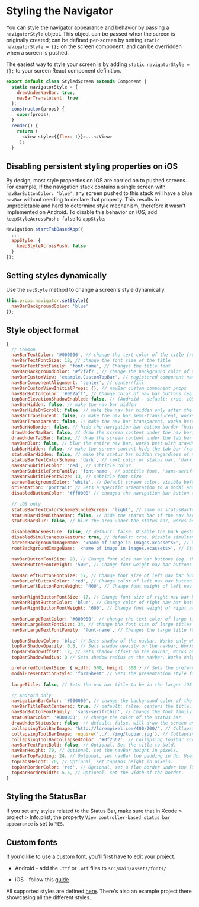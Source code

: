 # Styling the Navigator

You can style the navigator appearance and behavior by passing a `navigatorStyle` object. This object can be passed when the screen is originally created; can be defined per-screen by setting `static navigatorStyle = {};` on the screen component; and can be overridden when a screen is pushed.

The easiest way to style your screen is by adding `static navigatorStyle = {};` to your screen React component definition.

```js
export default class StyledScreen extends Component {
  static navigatorStyle = {
    drawUnderNavBar: true,
    navBarTranslucent: true
  };
  constructor(props) {
    super(props);
  }
  render() {
    return (
      <View style={{flex: 1}}>...</View>
     );
  }
```

## Disabling persistent styling properties on iOS
By design, most style properties on iOS are carried on to pushed screens. For example, If the navigation stack contains a single screen with `navBarButtonColor: 'blue'`; any screen pushed to this stack will have a blue `navBar` without needing to declare that property. This results in unpredictable and hard to determine style mechanism, therefore it wasn't implemented on Android.
To disable this behavior on iOS, add `keepStyleAcrossPush: false` to `appStyle`:

```js
Navigation.startTabBasedApp({
  ...
  appStyle: {
    keepStyleAcrossPush: false
  }
});
```

## Setting styles dynamically
Use the `setStyle` method to change a screen's style dynamically.

```js
this.props.navigator.setStyle({
  navBarBackgroundColor: 'blue'
});
```

## Style object format

```js
{
  // Common
  navBarTextColor: '#000000', // change the text color of the title (remembered across pushes)
  navBarTextFontSize: 18, // change the font size of the title
  navBarTextFontFamily: 'font-name', // Changes the title font
  navBarBackgroundColor: '#f7f7f7', // change the background color of the nav bar (remembered across pushes)
  navBarCustomView: 'example.CustomTopBar', // registered component name
  navBarComponentAlignment: 'center', // center/fill
  navBarCustomViewInitialProps: {}, // navBar custom component props
  navBarButtonColor: '#007aff', // Change color of nav bar buttons (eg. the back button) (remembered across pushes)
  topBarElevationShadowEnabled: false, // (Android - default: true, iOS - default: false). Disables TopBar elevation shadow on Lolipop and above
  navBarHidden: false, // make the nav bar hidden
  navBarHideOnScroll: false, // make the nav bar hidden only after the user starts to scroll
  navBarTranslucent: false, // make the nav bar semi-translucent, works best with drawUnderNavBar:true
  navBarTransparent: false, // make the nav bar transparent, works best with drawUnderNavBar:true,
  navBarNoBorder: false, // hide the navigation bar bottom border (hair line). Default false
  drawUnderNavBar: false, // draw the screen content under the nav bar, works best with navBarTranslucent:true
  drawUnderTabBar: false, // draw the screen content under the tab bar (the tab bar is always translucent)
  navBarBlur: false, // blur the entire nav bar, works best with drawUnderNavBar:true
  tabBarHidden: false, // make the screen content hide the tab bar (remembered across pushes)
  statusBarHidden: false, // make the status bar hidden regardless of nav bar state
  statusBarTextColorScheme: 'dark', // text color of status bar, 'dark' / 'light' (remembered across pushes)
  navBarSubtitleColor: 'red', // subtitle color
  navBarSubtitleFontFamily: 'font-name', // subtitle font, 'sans-serif-thin' for example
  navBarSubtitleFontSize: 13, // subtitle font size
  screenBackgroundColor: 'white', // Default screen color, visible before the actual react view is rendered
  orientation: 'portrait' // Sets a specific orientation to a modal and all screens pushed to it. Default: 'auto'. Supported values: 'auto', 'landscape', 'portrait'
  disabledButtonColor: '#ff0000' // chnaged the navigation bar button text color when disabled.
  
  // iOS only
  statusBarTextColorSchemeSingleScreen: 'light', // same as statusBarTextColorScheme but does NOT remember across pushes
  statusBarHideWithNavBar: false, // hide the status bar if the nav bar is also hidden, useful for navBarHidden:true
  statusBarBlur: false, // blur the area under the status bar, works best with navBarHidden:true
  
  disabledBackGesture: false, // default: false. Disable the back gesture (swipe gesture) in order to pop the top screen. 
  disabledSimultaneousGesture: true, // default: true. Disable simultaneous gesture recognition.
  screenBackgroundImageName: '<name of image in Images.xcassets>', // Optional. default screen background image.
  rootBackgroundImageName: '<name of image in Images.xcassets>', // Static while you transition between screens. Works best with screenBackgroundColor: 'transparent'

  navBarButtonFontSize: 20, // Change font size nav bar buttons (eg. the back button) (remembered across pushes)
  navBarButtonFontWeight: '500', // Change font weight nav bar buttons (eg. the back button) (remembered across pushes)

  navBarLeftButtonFontSize: 17, // Change font size of left nav bar button
  navBarLeftButtonColor: 'red', // Change color of left nav bar button
  navBarLeftButtonFontWeight: '400', // Change font weight of left nav bar button

  navBarRightButtonFontSize: 17, // Change font size of right nav bar button
  navBarRightButtonColor: 'blue', // Change color of right nav bar button
  navBarRightButtonFontWeight: '600', // Change font weight of right nav bar button

  navBarLargeTextColor: '#000000', // change the text color of large titles
  navBarLargeTextFontSize: 34, // change the font size of large titles
  navBarLargeTextFontFamily: 'font-name', // Changes the large title font

  topBarShadowColor: 'blue' // Sets shadow of the navbar, Works only when topBarElevationShadowEnabled: true
  topBarShadowOpacity: 0.5, // Sets shadow opacity on the navbar, Works only when topBarElevationShadowEnabled: true
  topBarShadowOffset: 12, // Sets shadow offset on the navbar, Works only when topBarElevationShadowEnabled: true
  topBarShadowRadius: 3 // Sets shadow radius on the navbar, Works only when topBarElevationShadowEnabled: true

  preferredContentSize: { width: 500, height: 500 } // Sets the preferred size for the view controller’s view.
  modalPresentationStyle: 'formSheet' // Sets the presentation style for modally presented view controllers. Supported styles are: 'formSheet', 'pageSheet', 'overFullScreen', 'overCurrentContext' and 'fullScreen'. 
  
  largeTitle: false, // Sets the nav bar title to be in the larger iOS 11 style

  // Android only
  navigationBarColor: '#000000', // change the background color of the bottom native navigation bar.
  navBarTitleTextCentered: true, // default: false. centers the title.
  navBarButtonFontFamily: 'sans-serif-thin', // Change the font family of textual buttons
  statusBarColor: '#000000', // change the color of the status bar.
  drawUnderStatusBar: false, // default: false, will draw the screen underneath the statusbar. Useful togheter with statusBarColor: transparent
  collapsingToolBarImage: "http://lorempixel.com/400/200/", // Collapsing Toolbar image.
  collapsingToolBarImage: require('../../img/topbar.jpg'), // Collapsing Toolbar image. Either use a url or require a local image.
  collapsingToolBarCollapsedColor: '#0f2362', // Collapsing Toolbar scrim color.
  navBarTextFontBold: false, // Optional. Set the title to bold.
  navBarHeight: 70, // Optional, set the navBar height in pixels.
  navBarTopPadding: 24, // Optional, set navBar top padding in dp. Useful when StatusBar.translucent=true on Android Lollipop and above.
  topTabsHeight: 70, // Optional, set topTabs height in pixels.
  topBarBorderColor: 'red', // Optional, set a flat border under the TopBar.
  topBarBorderWidth: 5.5, // Optional, set the width of the border.
}
```

## Styling the StatusBar
If you set any styles related to the Status Bar, make sure that in Xcode > project > Info.plist, the property `View controller-based status bar appearance` is set to `YES`.

## Custom fonts
If you'd like to use a custom font, you'll first have to edit your project.

* Android - add the `.ttf` or `.otf` files to `src/main/assets/fonts/`

* iOS - follow this [guide](https://medium.com/@dabit3/adding-custom-fonts-to-react-native-b266b41bff7f)

All supported styles are defined [here](https://github.com/wix/react-native-controllers#styling-navigation). There's also an example project there showcasing all the different styles.
